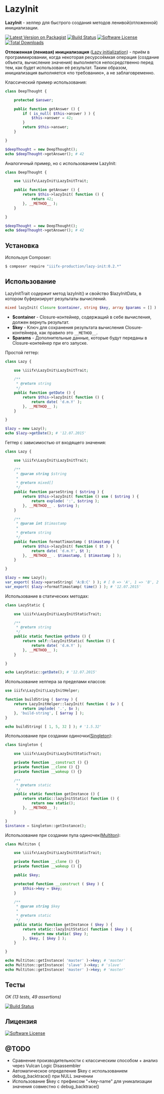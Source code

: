 # LazyInit

**LazyInit** - хелпер для быстрого создания методов ленивой(отложенной) инициализации.

[![Latest Version on Packagist][ico-version]][link-packagist] [![Build Status][ico-travis]][link-travis] [![Software License][ico-license]](LICENSE.md) [![Total Downloads][ico-downloads]][link-downloads]

**Отложенная (ленивая) инициализация** ([Lazy initialization][link-wikipedia-lazyinit]) - приём в программировании, когда некоторая ресурсоёмкая операция (создание объекта, вычисление значения) выполняется непосредственно перед тем, как будет использован её результат. Таким образом, инициализация выполняется «по требованию», а не заблаговременно.

Классический пример использования:
``` php
class DeepThought {

    protected $answer;

    public function getAnswer () {
        if ( is_null( $this->answer ) ) {
            $this->answer = 42;
        }
        return $this->answer;
    }

}

$deepThought = new DeepThought();
echo $deepThought->getAnswer(); # 42
``` 

Аналогичный пример, но с использованием LazyInit:
``` php
class DeepThought {

    use \iiifx\LazyInit\LazyInitTrait;

    public function getAnswer () {
        return $this->lazyInit( function () {
            return 42;
        }, __METHOD__ );
    }

}

$deepThought = new DeepThought();
echo $deepThought->getAnswer(); # 42
```

## Установка

Используя Composer:

``` bash
$ composer require "iiifx-production/lazy-init:0.2.*"
```

## Использование

LazyInitTrait содержит метод lazyInit() и свойство $lazyInitData, в котором буферизирует результаты вычислений.

``` php
mixed lazyInit( Closure $container, string $key, array $params = [] )
```

- **$container** - Closure-контейнер, содержащий в себе вычисления, должен вернуть результат.
- **$key** - Ключ для сохранения результата вычисления Closure-контейнера, как правило это `__METHOD__`.
- **$params** - Дополнительные данные, которые будут переданы в Closure-контейнер при его запуске.


Простой геттер:
``` php
class Lazy {

    use \iiifx\LazyInit\LazyInitTrait;

    /**
     * @return string
     */
    public function getDate () {
        return $this->lazyInit( function () {
            return date( 'd.m.Y' );
        }, __METHOD__ );
    }

}

$lazy = new Lazy();
echo $lazy->getDate(); # '12.07.2015'
```



Геттер с зависимостью от входящего значения:
``` php
class Lazy {

    use \iiifx\LazyInit\LazyInitTrait;

    /**
     * @param string $string
     *
     * @return mixed[]
     */
    public function parseString ( $string ) {
        return $this->lazyInit( function () use ( $string ) {
            return explode( ':', $string );
        }, __METHOD__ . $string );
    }

    /**
     * @param int $timastamp
     *
     * @return string
     */
    public function formatTimastamp ( $timastamp ) {
        return $this->lazyInit( function ( $t ) {
            return date( 'd.m.Y', $t );
        }, __METHOD__ . $timastamp, [ $timastamp ] );
    }

}

$lazy = new Lazy();
var_export( $lazy->parseString( 'A:B:C' ) ); # [ 0 => 'A', 1 => 'B', 2 => 'C' ]
var_export( $lazy->formatTimastamp( time() ) ); # '12.07.2015'
```



Использование в статических методах:
``` php
class LazyStatic {

    use \iiifx\LazyInit\LazyInitStaticTrait;

    /**
     * @return string
     */
    public static function getDate () {
        return self::lazyInitStatic( function () {
            return date( 'd.m.Y' );
        }, __METHOD__ );
    }

}

echo LazyStatic::getDate(); # '12.07.2015'
```



Использование хелпера за пределами классов:
``` php
use iiifx\LazyInit\LazyInitHelper;

function buildString ( $array ) {
    return LazyInitHelper::lazyInit( function ( $v ) {
        return implode( '.', $v );
    }, 'build-string', [ $array ] );
}

echo buildString( [ 1, 5, 32 ] ); # '1.5.32'
```



Использование при создании одиночки([Singleton][link-wikipedia-singleton]):
``` php
class Singleton {

    use \iiifx\LazyInit\LazyInitStaticTrait;

    private function __construct () {}
    private function __clone () {}
    private function __wakeup () {}

    /**
     * @return static
     */
    public static function getInstance () {
        return static::lazyInitStatic( function () {
            return new static();
        }, __METHOD__ );
    }

}
$instance = Singleton::getInstance();
```



Использование при создании пула одиночек([Multiton][link-wikipedia-multiton]):
``` php
class Multiton {

    use \iiifx\LazyInit\LazyInitStaticTrait;

    private function __clone () {}
    private function __wakeup () {}

    public $key;

    protected function __construct ( $key ) {
        $this->key = $key;
    }

    /**
     * @param string $key
     *
     * @return static
     */
    public static function getInstance ( $key ) {
        return static::lazyInitStatic( function ( $key ) {
            return new static( $key );
        }, $key, [ $key ] );
    }

}

echo Multiton::getInstance( 'master' )->key; # 'master'
echo Multiton::getInstance( 'slave' )->key; # 'slave'
echo Multiton::getInstance( 'master' )->key; # 'master'
```

## Тесты

*OK (13 tests, 49 assertions)*

[![Build Status][ico-travis]][link-travis]

## Лицензия

[![Software License][ico-license]](LICENSE.md)

## @TODO

- Сравнение производительности с классическим способом + анализ через Vulcan Logic Disassembler
- Автоматическое определение $key с использованием debug_backtrace() при NULL значении
- Использование $key с префиксом "+key-name" для уникализации значения совместно с debug_backtrace()



[ico-version]: https://img.shields.io/packagist/v/iiifx-production/lazy-init.svg
[ico-license]: https://img.shields.io/badge/license-MIT-brightgreen.svg
[ico-downloads]: https://img.shields.io/packagist/dt/iiifx-production/lazy-init.svg
[ico-travis2]: https://img.shields.io/travis/thephpleague/:package_name/master.svg
[ico-travis]: https://travis-ci.org/iiifx-production/lazy-init.svg

[link-packagist]: https://packagist.org/packages/iiifx-production/lazy-init
[link-downloads]: https://packagist.org/packages/iiifx-production/lazy-init
[link-travis]: https://travis-ci.org/iiifx-production/lazy-init
[link-wikipedia-lazyinit]: https://ru.wikipedia.org/wiki/%D0%9E%D1%82%D0%BB%D0%BE%D0%B6%D0%B5%D0%BD%D0%BD%D0%B0%D1%8F_%D0%B8%D0%BD%D0%B8%D1%86%D0%B8%D0%B0%D0%BB%D0%B8%D0%B7%D0%B0%D1%86%D0%B8%D1%8F
[link-wikipedia-singleton]: https://ru.wikipedia.org/wiki/%D0%9E%D0%B4%D0%B8%D0%BD%D0%BE%D1%87%D0%BA%D0%B0_(%D1%88%D0%B0%D0%B1%D0%BB%D0%BE%D0%BD_%D0%BF%D1%80%D0%BE%D0%B5%D0%BA%D1%82%D0%B8%D1%80%D0%BE%D0%B2%D0%B0%D0%BD%D0%B8%D1%8F)
[link-wikipedia-multiton]: https://en.wikipedia.org/wiki/Multiton_pattern
